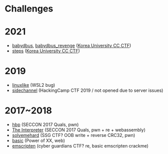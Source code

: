 # Challenges

# 2021

- [babydbus](babydbus), [babydbus_revenge](babydbus_revenge) ([Korea University CC CTF](https://dreamhack.io/ctf/22))
- [steps](steps) ([Korea University CC CTF](https://dreamhack.io/ctf/22))

# 2019

- [linuxlike](linuxlike) (WSL2 bug)
- [sidechannel](sidechannel) (HackingCamp CTF 2019 / not opened due to server issues)

# 2017~2018

- [hbp](https://github.com/SECCON/SECCON2017_online_CTF/tree/master/pwn/300_hash_burger) (SECCON 2017 Quals, pwn)
- [The Interpreter](https://github.com/SECCON/SECCON2017_online_CTF/tree/master/pwn/500_The%20Interpreter) (SECCON 2017 Quals, pwn + re + webassembly)
- [solvemehard](solvemehard) (SSG CTF? OOB write + reverse CRC32, pwn)
- [basic](basic) (Power of XX, web)
- [emscripten](emscripten) (cyber guardians CTF? re, basic emscripten crackme)
